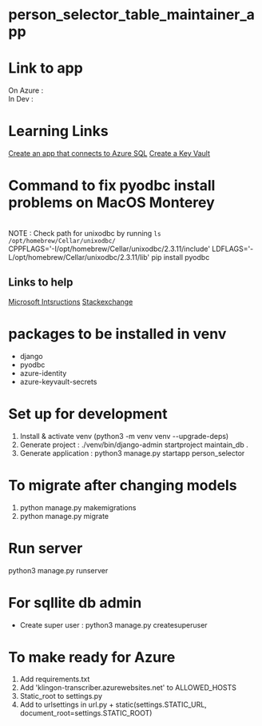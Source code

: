 #  person_selector_table_maintainer_app

# Link to app
On Azure : [ ]()
<br/>
In Dev : []()

# Learning Links
[Create an app that connects to Azure SQL](https://docs.microsoft.com/en-us/azure/azure-sql/database/connect-query-python?view=azuresql)
[Create a Key Vault](https://docs.microsoft.com/en-us/azure/key-vault/secrets/quick-create-python?tabs=azure-cli)

# Command to fix pyodbc install problems on MacOS Monterey
<br> NOTE : Check path for unixodbc by running `ls /opt/homebrew/Cellar/unixodbc/` <br>
CPPFLAGS='-I/opt/homebrew/Cellar/unixodbc/2.3.11/include' LDFLAGS='-L/opt/homebrew/Cellar/unixodbc/2.3.11/lib' pip install pyodbc
## Links to help
[Microsoft Intsructions](https://docs.microsoft.com/en-us/azure/azure-sql/database/connect-query-python?view=azuresql)
[Stackexchange](https://stackoverflow.com/questions/71138425/installing-pyodbc-fails-on-osx-12-2-monterey#new-answer)

# packages to be installed in venv
- django
- pyodbc
- azure-identity
- azure-keyvault-secrets

# Set up for development
1. Install & activate venv (python3 -m venv venv --upgrade-deps)
2. Generate project : ./venv/bin/django-admin startproject maintain_db .  
3. Generate application : python3 manage.py startapp person_selector

# To migrate after changing models
1. python manage.py makemigrations
2. python manage.py migrate

# Run server
python3 manage.py runserver  

# For sqllite db admin
- Create super user : python3 manage.py createsuperuser

# To make ready for Azure
1. Add requirements.txt
2. Add 'klingon-transcriber.azurewebsites.net' to ALLOWED_HOSTS
3. Static_root to settings.py
4. Add to urlsettings in url.py + static(settings.STATIC_URL, document_root=settings.STATIC_ROOT)

